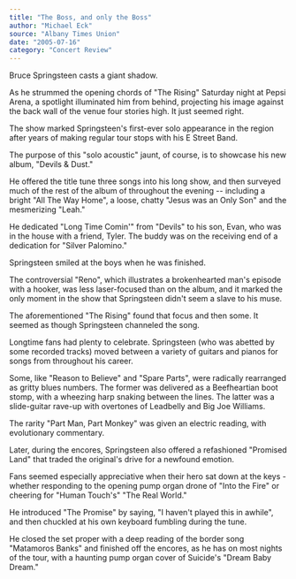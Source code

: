 ```yaml
---
title: "The Boss, and only the Boss"
author: "Michael Eck"
source: "Albany Times Union"
date: "2005-07-16"
category: "Concert Review"
---
```


Bruce Springsteen casts a giant shadow.

As he strummed the opening chords of "The Rising" Saturday night at Pepsi Arena, a spotlight illuminated him from behind, projecting his image against the back wall of the venue four stories high. It just seemed right.

The show marked Springsteen's first-ever solo appearance in the region after years of making regular tour stops with his E Street Band.

The purpose of this "solo acoustic" jaunt, of course, is to showcase his new album, "Devils & Dust."

He offered the title tune three songs into his long show, and then surveyed much of the rest of the album of throughout the evening -- including a bright "All The Way Home", a loose, chatty "Jesus was an Only Son" and the mesmerizing "Leah."

He dedicated "Long Time Comin'" from "Devils" to his son, Evan, who was in the house with a friend, Tyler. The buddy was on the receiving end of a dedication for "Silver Palomino."

Springsteen smiled at the boys when he was finished.

The controversial "Reno", which illustrates a brokenhearted man's episode with a hooker, was less laser-focused than on the album, and it marked the only moment in the show that Springsteen didn't seem a slave to his muse.

The aforementioned "The Rising" found that focus and then some. It seemed as though Springsteen channeled the song.

Longtime fans had plenty to celebrate. Springsteen (who was abetted by some recorded tracks) moved between a variety of guitars and pianos for songs from throughout his career.

Some, like "Reason to Believe" and "Spare Parts", were radically rearranged as gritty blues numbers. The former was delivered as a Beefheartian boot stomp, with a wheezing harp snaking between the lines. The latter was a slide-guitar rave-up with overtones of Leadbelly and Big Joe Williams.

The rarity "Part Man, Part Monkey" was given an electric reading, with evolutionary commentary.

Later, during the encores, Springsteen also offered a refashioned "Promised Land" that traded the original's drive for a newfound emotion.

Fans seemed especially appreciative when their hero sat down at the keys \- whether responding to the opening pump organ drone of "Into the Fire" or cheering for "Human Touch's" "The Real World."

He introduced "The Promise" by saying, "I haven't played this in awhile", and then chuckled at his own keyboard fumbling during the tune.

He closed the set proper with a deep reading of the border song "Matamoros Banks" and finished off the encores, as he has on most nights of the tour, with a haunting pump organ cover of Suicide's "Dream Baby Dream."